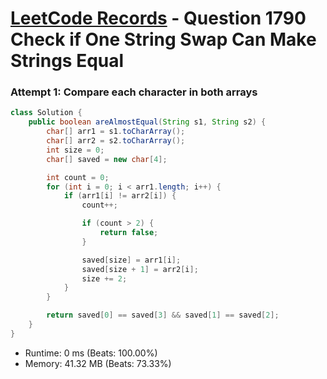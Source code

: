 # [LeetCode Records](../../README.md) - Question 1790 Check if One String Swap Can Make Strings Equal

### Attempt 1: Compare each character in both arrays
```java
class Solution {
    public boolean areAlmostEqual(String s1, String s2) {
        char[] arr1 = s1.toCharArray();
        char[] arr2 = s2.toCharArray();
        int size = 0;
        char[] saved = new char[4];

        int count = 0;
        for (int i = 0; i < arr1.length; i++) {
            if (arr1[i] != arr2[i]) {
                count++;

                if (count > 2) {
                    return false;
                }

                saved[size] = arr1[i];
                saved[size + 1] = arr2[i];
                size += 2;
            }
        }

        return saved[0] == saved[3] && saved[1] == saved[2];
    }
}
```
- Runtime: 0 ms (Beats: 100.00%)
- Memory: 41.32 MB (Beats: 73.33%)

<br>
